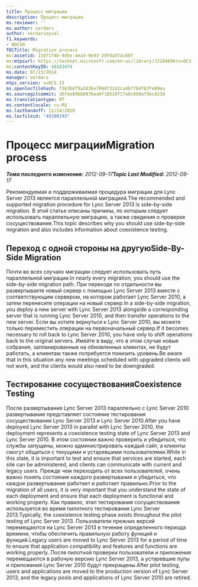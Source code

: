 ```yaml
---
title: Процесс миграции
description: Процесс миграции.
ms.reviewer: ''
ms.author: serdars
author: serdarsoysal
f1.keywords:
- NOCSH
TOCTitle: Migration process
ms:assetid: 13d71f4b-9d5e-4ea3-9e93-29fdad7ac68f
ms:mtpsurl: https://technet.microsoft.com/en-us/library/JJ204696(v=OCS.15)
ms:contentKeyID: 48183474
ms.date: 07/23/2014
manager: serdars
mtps_version: v=OCS.15
ms.openlocfilehash: f363bd79a3d3be709d731d2ca4bffb4f83fe89ea
ms.sourcegitcommit: 36fee89bb887bea4f18b19f17a8c69daf5bc423d
ms.translationtype: MT
ms.contentlocale: ru-RU
ms.lasthandoff: 11/24/2020
ms.locfileid: "49399193"
---
```

# <a name="migration-process"></a><span data-ttu-id="1cde9-103">Процесс миграции</span><span class="sxs-lookup"><span data-stu-id="1cde9-103">Migration process</span></span>

<div data-xmlns="http://www.w3.org/1999/xhtml">

<div class="topic" data-xmlns="http://www.w3.org/1999/xhtml" data-msxsl="urn:schemas-microsoft-com:xslt" data-cs="https://msdn.microsoft.com/">

<div data-asp="https://msdn2.microsoft.com/asp">



</div>

<div id="mainSection">

<div id="mainBody"><span data-ttu-id="1cde9-104">

<span> </span></span><span class="sxs-lookup"><span data-stu-id="1cde9-104">

<span> </span></span></span>

<span data-ttu-id="1cde9-105">_**Тема последнего изменения:** 2012-09-17_</span><span class="sxs-lookup"><span data-stu-id="1cde9-105">_**Topic Last Modified:** 2012-09-17_</span></span>

<span data-ttu-id="1cde9-106">Рекомендуемая и поддерживаемая процедура миграции для Lync Server 2013 является параллельной миграцией.</span><span class="sxs-lookup"><span data-stu-id="1cde9-106">The recommended and supported migration procedure for Lync Server 2013 is side-by-side migration.</span></span> <span data-ttu-id="1cde9-107">В этой статье описаны причины, по которым следует использовать параллельную миграцию, а также сведения о проверке сосуществования.</span><span class="sxs-lookup"><span data-stu-id="1cde9-107">This topic describes why you should use side-by-side migration and also includes information about coexistence testing.</span></span>

<div>

## <a name="side-by-side-migration"></a><span data-ttu-id="1cde9-108">Переход с одной стороны на другую</span><span class="sxs-lookup"><span data-stu-id="1cde9-108">Side-By-Side Migration</span></span>

<span data-ttu-id="1cde9-109">Почти во всех случаях миграции следует использовать путь параллельной миграции.</span><span class="sxs-lookup"><span data-stu-id="1cde9-109">In nearly every migration, you should use the side-by-side migration path.</span></span> <span data-ttu-id="1cde9-110">При переходе по отдельности вы развертываете новый сервер с помощью Lync Server 2013 вместе с соответствующим сервером, на котором работает Lync Server 2010, а затем перенесите операции на новый сервер.</span><span class="sxs-lookup"><span data-stu-id="1cde9-110">In a side-by-side migration, you deploy a new server with Lync Server 2013 alongside a corresponding server that is running Lync Server 2010, and then transfer operations to the new server.</span></span> <span data-ttu-id="1cde9-111">Если вы хотите вернуться к Lync Server 2010, вы можете только переместить операции на первоначальный сервер.</span><span class="sxs-lookup"><span data-stu-id="1cde9-111">If it becomes necessary to roll back to Lync Server 2010, you have only to shift operations back to the original servers.</span></span> <span data-ttu-id="1cde9-112">Имейте в виду, что в этом случае новые собрания, запланированные на обновленных клиентах, не будут работать, а клиентам также потребуется понизить уровень.</span><span class="sxs-lookup"><span data-stu-id="1cde9-112">Be aware that in this situation any new meetings scheduled with upgraded clients will not work, and the clients would also need to be downgraded.</span></span>

</div>

<div>

## <a name="coexistence-testing"></a><span data-ttu-id="1cde9-113">Тестирование сосуществования</span><span class="sxs-lookup"><span data-stu-id="1cde9-113">Coexistence Testing</span></span>

<span data-ttu-id="1cde9-114">После развертывания Lync Server 2013 параллельно с Lync Server 2010 развертывание представляет состояние тестирования сосуществования Lync Server 2013 и Lync Server 2010.</span><span class="sxs-lookup"><span data-stu-id="1cde9-114">After you have deployed Lync Server 2013 in parallel with Lync Server 2010, the deployment represents a coexistence testing state of Lync Server 2013 and Lync Server 2010.</span></span> <span data-ttu-id="1cde9-115">В этом состоянии важно проверить и убедиться, что службы запущены, можно администрировать каждый сайт, а клиенты смогут общаться с текущими и устаревшими пользователями.</span><span class="sxs-lookup"><span data-stu-id="1cde9-115">While in this state, it is important to test and ensure that services are started, each site can be administered, and clients can communicate with current and legacy users.</span></span> <span data-ttu-id="1cde9-116">Прежде чем переходить от всех пользователей, очень важно понять состояние каждого развертывания и убедиться, что каждое развертывание работает и работает правильно.</span><span class="sxs-lookup"><span data-stu-id="1cde9-116">Prior to the migration of all users, it is very important that you understand the state of each deployment and ensure that each deployment is functional and working properly.</span></span> <span data-ttu-id="1cde9-117">Как правило, этап тестирования сосуществования используется во время пилотного тестирования Lync Server 2013.</span><span class="sxs-lookup"><span data-stu-id="1cde9-117">Typically, the coexistence testing phase exists throughout the pilot testing of Lync Server 2013.</span></span> <span data-ttu-id="1cde9-118">Пользователи прежних версий перемещаются на Lync Server 2013 в течение определенного периода времени, чтобы обеспечить правильную работу функций и функций.</span><span class="sxs-lookup"><span data-stu-id="1cde9-118">Legacy users are moved to Lync Server 2013 for a period of time to ensure that application compatibility and features and functions are working properly.</span></span> <span data-ttu-id="1cde9-119">После пилотной проверки пользователи и приложения перемещаются в рабочую версию Lync Server 2013, а устаревшие пулы и приложения Lync Server 2010 будут прекращены.</span><span class="sxs-lookup"><span data-stu-id="1cde9-119">After pilot testing, users and applications are moved to the production version of Lync Server 2013, and the legacy pools and applications of Lync Server 2010 are retired.</span></span>

<span data-ttu-id="1cde9-120"></div>

</div>

<span> </span>

</div>

</div>

</span><span class="sxs-lookup"><span data-stu-id="1cde9-120"></div>

</div>

<span> </span>

</div>

</div>

</span></span></div>

